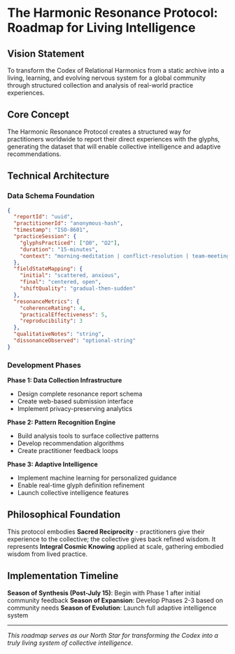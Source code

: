 # The Harmonic Resonance Protocol: Roadmap for Living Intelligence

## Vision Statement

To transform the Codex of Relational Harmonics from a static archive into a living, learning, and evolving nervous system for a global community through structured collection and analysis of real-world practice experiences.

## Core Concept

The Harmonic Resonance Protocol creates a structured way for practitioners worldwide to report their direct experiences with the glyphs, generating the dataset that will enable collective intelligence and adaptive recommendations.

## Technical Architecture

### Data Schema Foundation
```json
{
  "reportId": "uuid",
  "practitionerId": "anonymous-hash", 
  "timestamp": "ISO-8601",
  "practiceSession": {
    "glyphsPracticed": ["Ω0", "Ω2"],
    "duration": "15-minutes",
    "context": "morning-meditation | conflict-resolution | team-meeting"
  },
  "fieldStateMapping": {
    "initial": "scattered, anxious",
    "final": "centered, open", 
    "shiftQuality": "gradual-then-sudden"
  },
  "resonanceMetrics": {
    "coherenceRating": 4,
    "practicalEffectiveness": 5,
    "reproducibility": 3
  },
  "qualitativeNotes": "string",
  "dissonanceObserved": "optional-string"
}
```

### Development Phases

**Phase 1: Data Collection Infrastructure**
- Design complete resonance report schema
- Create web-based submission interface
- Implement privacy-preserving analytics

**Phase 2: Pattern Recognition Engine**
- Build analysis tools to surface collective patterns
- Develop recommendation algorithms
- Create practitioner feedback loops

**Phase 3: Adaptive Intelligence**
- Implement machine learning for personalized guidance
- Enable real-time glyph definition refinement
- Launch collective intelligence features

## Philosophical Foundation

This protocol embodies **Sacred Reciprocity** - practitioners give their experience to the collective; the collective gives back refined wisdom. It represents **Integral Cosmic Knowing** applied at scale, gathering embodied wisdom from lived practice.

## Implementation Timeline

**Season of Synthesis (Post-July 15)**: Begin with Phase 1 after initial community feedback
**Season of Expansion**: Develop Phases 2-3 based on community needs
**Season of Evolution**: Launch full adaptive intelligence system

---

*This roadmap serves as our North Star for transforming the Codex into a truly living system of collective intelligence.*